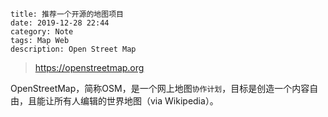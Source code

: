 ```
title: 推荐一个开源的地图项目
date: 2019-12-28 22:44
category: Note
tags: Map Web
description: Open Street Map
```

> https://openstreetmap.org

OpenStreetMap，简称OSM，是一个网上地图`协作计划`，目标是创造一个内容自由，且能让所有人编辑的世界地图（via Wikipedia）。
